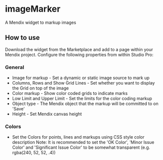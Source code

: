 # imageMarker
 A Mendix widget to markup images

## How to use
Download the widget from the Marketplace and add to a page within your Mendix project. Configure the following properties from within Studio Pro:


### General
- Image for markup - Set a dynamic or static image source to mark up
- Columns, Rows and Show Grid Lines - Set whether you want to display the Grid on top of the image
- Color markup - Show color coded grids to indicate marks
- Low Limit and Upper Limit - Set the limits for the color coding markup
- Object type - The Mendix object that the markup will be committed to on 'Save'
- Height - Set Mendix canvas height

### Colors
- Set the Colors for points, lines and markups using CSS style color description
Note: It is recommended to set the 'OK Color', 'Minor Issue Color' and 'Significant Issue Color' to be somewhat transparent (e.g. rgba(240, 52, 52, .4))
